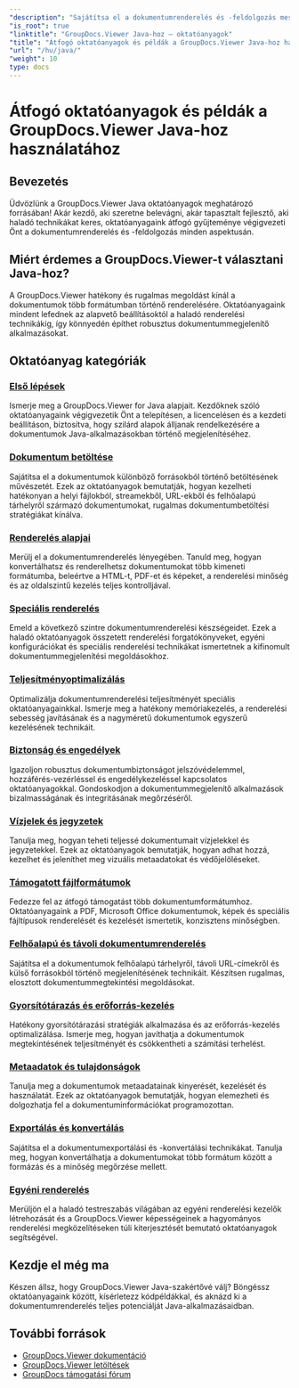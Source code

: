 ```yaml
---
"description": "Sajátítsa el a dokumentumrenderelés és -feldolgozás mesteri szintjét lépésről lépésre haladó GroupDocs.Viewer Java oktatóanyagokkal. Tanuljon meg technikákat a hatékony dokumentummegtekintéshez több formátumban."
"is_root": true
"linktitle": "GroupDocs.Viewer Java-hoz – oktatóanyagok"
"title": "Átfogó oktatóanyagok és példák a GroupDocs.Viewer Java-hoz használatához"
"url": "/hu/java/"
"weight": 10
type: docs
---
```

# Átfogó oktatóanyagok és példák a GroupDocs.Viewer Java-hoz használatához

## Bevezetés
Üdvözlünk a GroupDocs.Viewer Java oktatóanyagok meghatározó forrásában! Akár kezdő, aki szeretne belevágni, akár tapasztalt fejlesztő, aki haladó technikákat keres, oktatóanyagaink átfogó gyűjteménye végigvezeti Önt a dokumentumrenderelés és -feldolgozás minden aspektusán.

## Miért érdemes a GroupDocs.Viewer-t választani Java-hoz?
A GroupDocs.Viewer hatékony és rugalmas megoldást kínál a dokumentumok több formátumban történő renderelésére. Oktatóanyagaink mindent lefednek az alapvető beállításoktól a haladó renderelési technikákig, így könnyedén építhet robusztus dokumentummegjelenítő alkalmazásokat.

## Oktatóanyag kategóriák

### [Első lépések](./getting-started/)
Ismerje meg a GroupDocs.Viewer for Java alapjait. Kezdőknek szóló oktatóanyagaink végigvezetik Önt a telepítésen, a licencelésen és a kezdeti beállításon, biztosítva, hogy szilárd alapok álljanak rendelkezésére a dokumentumok Java-alkalmazásokban történő megjelenítéséhez.

### [Dokumentum betöltése](./document-loading/)
Sajátítsa el a dokumentumok különböző forrásokból történő betöltésének művészetét. Ezek az oktatóanyagok bemutatják, hogyan kezelheti hatékonyan a helyi fájlokból, streamekből, URL-ekből és felhőalapú tárhelyről származó dokumentumokat, rugalmas dokumentumbetöltési stratégiákat kínálva.

### [Renderelés alapjai](./rendering-basics/)
Merülj el a dokumentumrenderelés lényegében. Tanuld meg, hogyan konvertálhatsz és renderelhetsz dokumentumokat több kimeneti formátumba, beleértve a HTML-t, PDF-et és képeket, a renderelési minőség és az oldalszintű kezelés teljes kontrolljával.

### [Speciális renderelés](./advanced-rendering/)
Emeld a következő szintre dokumentumrenderelési készségeidet. Ezek a haladó oktatóanyagok összetett renderelési forgatókönyveket, egyéni konfigurációkat és speciális renderelési technikákat ismertetnek a kifinomult dokumentummegjelenítési megoldásokhoz.

### [Teljesítményoptimalizálás](./performance-optimization/)
Optimalizálja dokumentumrenderelési teljesítményét speciális oktatóanyagainkkal. Ismerje meg a hatékony memóriakezelés, a renderelési sebesség javításának és a nagyméretű dokumentumok egyszerű kezelésének technikáit.

### [Biztonság és engedélyek](./security-permissions/)
Igazoljon robusztus dokumentumbiztonságot jelszóvédelemmel, hozzáférés-vezérléssel és engedélykezeléssel kapcsolatos oktatóanyagokkal. Gondoskodjon a dokumentummegjelenítő alkalmazások bizalmasságának és integritásának megőrzéséről.

### [Vízjelek és jegyzetek](./watermarks-annotations/)
Tanulja meg, hogyan teheti teljessé dokumentumait vízjelekkel és jegyzetekkel. Ezek az oktatóanyagok bemutatják, hogyan adhat hozzá, kezelhet és jeleníthet meg vizuális metaadatokat és védőjelöléseket.

### [Támogatott fájlformátumok](./file-formats-support/)
Fedezze fel az átfogó támogatást több dokumentumformátumhoz. Oktatóanyagaink a PDF, Microsoft Office dokumentumok, képek és speciális fájltípusok renderelését és kezelését ismertetik, konzisztens minőségben.

### [Felhőalapú és távoli dokumentumrenderelés](./cloud-remote-document-rendering/)
Sajátítsa el a dokumentumok felhőalapú tárhelyről, távoli URL-címekről és külső forrásokból történő megjelenítésének technikáit. Készítsen rugalmas, elosztott dokumentummegtekintési megoldásokat.

### [Gyorsítótárazás és erőforrás-kezelés](./caching-resource-management/)
Hatékony gyorsítótárazási stratégiák alkalmazása és az erőforrás-kezelés optimalizálása. Ismerje meg, hogyan javíthatja a dokumentumok megtekintésének teljesítményét és csökkentheti a számítási terhelést.

### [Metaadatok és tulajdonságok](./metadata-properties/)
Tanulja meg a dokumentumok metaadatainak kinyerését, kezelését és használatát. Ezek az oktatóanyagok bemutatják, hogyan elemezheti és dolgozhatja fel a dokumentuminformációkat programozottan.

### [Exportálás és konvertálás](./export-conversion/)
Sajátítsa el a dokumentumexportálási és -konvertálási technikákat. Tanulja meg, hogyan konvertálhatja a dokumentumokat több formátum között a formázás és a minőség megőrzése mellett.

### [Egyéni renderelés](./custom-rendering/)
Merüljön el a haladó testreszabás világában az egyéni renderelési kezelők létrehozását és a GroupDocs.Viewer képességeinek a hagyományos renderelési megközelítéseken túli kiterjesztését bemutató oktatóanyagok segítségével.

## Kezdje el még ma
Készen állsz, hogy GroupDocs.Viewer Java-szakértővé válj? Böngéssz oktatóanyagaink között, kísérletezz kódpéldákkal, és aknázd ki a dokumentumrenderelés teljes potenciálját Java-alkalmazásaidban.

## További források
- [GroupDocs.Viewer dokumentáció](https://reference.groupdocs.com/viewer/java/)
- [GroupDocs.Viewer letöltések](https://downloads.groupdocs.com/viewer/java)
- [GroupDocs támogatási fórum](https://forum.groupdocs.com/c/viewer/)